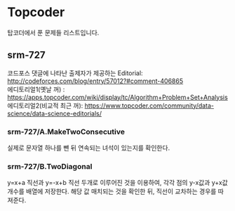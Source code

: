 # Topcoder
탑코더에서 푼 문제들 리스트입니다.

## srm-727
코드포스 댓글에 나타난 출제자가 제공하는 Editorial: http://codeforces.com/blog/entry/57012?#comment-406865    
에디토리얼1(옛날 꺼) : https://apps.topcoder.com/wiki/display/tc/Algorithm+Problem+Set+Analysis    
에디토리얼2(비교적 최근 꺼): https://www.topcoder.com/community/data-science/data-science-editorials/

### srm-727/A.MakeTwoConsecutive
실제로 문자열 하나를 뺀 뒤 연속되는 녀석이 있는지를 확인한다. 

### srm-727/B.TwoDiagonal
y=x+a 직선과 y=-x+b 직선 두개로 이루어진 것을 이용하여, 각각 점의 y-x값과 y+x값 개수를 배열에 저장한다. 해당 값 매치되는 것을 확인한 뒤, 직선이 교차하는 경우를 따져준다.
